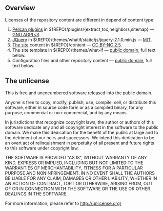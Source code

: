 ## Overview

Licenses of the repository content are different in depend of content type:

1. [Pelican plugins](https://github.com/getpelican/pelican-plugins) in ${REPO}/plugins/{extract_toc,neighbors,sitemap} — [GNU AGPLv3](https://github.com/getpelican/pelican-plugins/blob/master/LICENSE).
2. [JQuery](http://jquery.com/) in ${REPO}/themes/whatif/static/js/jquery-2.1.0.min.js — [MIT](https://jquery.org/license/).
3. [The site](https://chtoes.li) content in ${REPO}/content — [CC BY-NC 2.5](http://xkcd.com/license.html).
4. The site template in ${REPO}/themes/what-if — [public domain](http://unlicense.org/), full text below.
5. Configuration files and other repository content — [public domain](http://unlicense.org/), full text below.

## The unlicense

This is free and unencumbered software released into the public domain.

Anyone is free to copy, modify, publish, use, compile, sell, or
distribute this software, either in source code form or as a compiled
binary, for any purpose, commercial or non-commercial, and by any
means.

In jurisdictions that recognize copyright laws, the author or authors
of this software dedicate any and all copyright interest in the
software to the public domain. We make this dedication for the benefit
of the public at large and to the detriment of our heirs and
successors. We intend this dedication to be an overt act of
relinquishment in perpetuity of all present and future rights to this
software under copyright law.

THE SOFTWARE IS PROVIDED "AS IS", WITHOUT WARRANTY OF ANY KIND,
EXPRESS OR IMPLIED, INCLUDING BUT NOT LIMITED TO THE WARRANTIES OF
MERCHANTABILITY, FITNESS FOR A PARTICULAR PURPOSE AND NONINFRINGEMENT.
IN NO EVENT SHALL THE AUTHORS BE LIABLE FOR ANY CLAIM, DAMAGES OR
OTHER LIABILITY, WHETHER IN AN ACTION OF CONTRACT, TORT OR OTHERWISE,
ARISING FROM, OUT OF OR IN CONNECTION WITH THE SOFTWARE OR THE USE OR
OTHER DEALINGS IN THE SOFTWARE.

For more information, please refer to <http://unlicense.org/>
